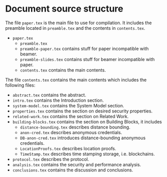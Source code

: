 # Document source structure

The file `paper.tex` is the main file to use for compilation. It includes the 
preamble located in `preamble.tex` and the contents in `contents.tex`.

- `paper.tex`
  - `preamble.tex`
  - `preamble-paper.tex` contains stuff for paper incompatible with beamer.
  - `preamble-slides.tex` contains stuff for beamer incompatible with paper.
  - `contents.tex` contains the main contents.

The file `contents.tex` contains the main contents which includes the following 
files:
- `abstract.tex` contains the abstract.
- `intro.tex` contains the Introduction section.
- `system-model.tex` contains the System Model section.
- `properties.tex` contains the section on desired security properties.
- `related-work.tex` contains the section on Related Work.
- `building-blocks.tex` contains the section on Building Blocks, it includes
  - `distance-bounding.tex` describes distance bounding.
  - `anon-cred.tex` describes anonymous credentials.
  - `DB-anon-cred.tex` introduces distance-bounding anonymous credentials.
  - `LocationProofs.tex` describes location proofs.
  - `TimeStamp.tex` describes time stamping storage, i.e. blockchains.
- `protocol.tex` describes the protocol.
- `analysis.tex` contains the security and performance analysis.
- `conclusions.tex` contains the discussion and conclusions.
